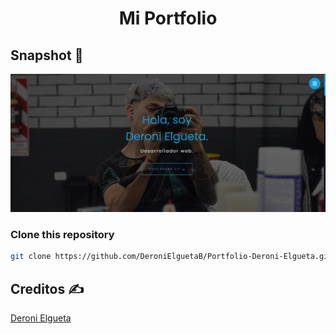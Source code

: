 <div align="center">
	<h1> Mi Portfolio </h1>
</div>

## Snapshot 📸
![Portfolio Landing Page](./src/images/Captura%20de%20pantalla%202024-03-12%20132038.png)

### Clone this repository

```bash
git clone https://github.com/DeroniElguetaB/Portfolio-Deroni-Elgueta.git
```

## Creditos ✍

[Deroni Elgueta](https://github.com/DeroniElguetaB)
